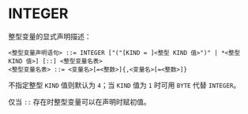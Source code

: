 
# INTEGER

整型变量的显式声明描述：

```BNF
<整型变量声明语句> ::= INTEGER ["("[KIND = ]<整型 KIND 值>")" | *<整型 KIND 值>] [::] <整型变量名表>
<整型变量名表> ::= <变量名>[=<整数>]{,<变量名>[=<整数>]}
```

不指定整型 `KIND` 值则默认为 `4`；当 `KIND` 值为 `1` 时可用 `BYTE` 代替 `INTEGER`。

仅当 `::` 存在时整型变量可以在声明时赋初值。

